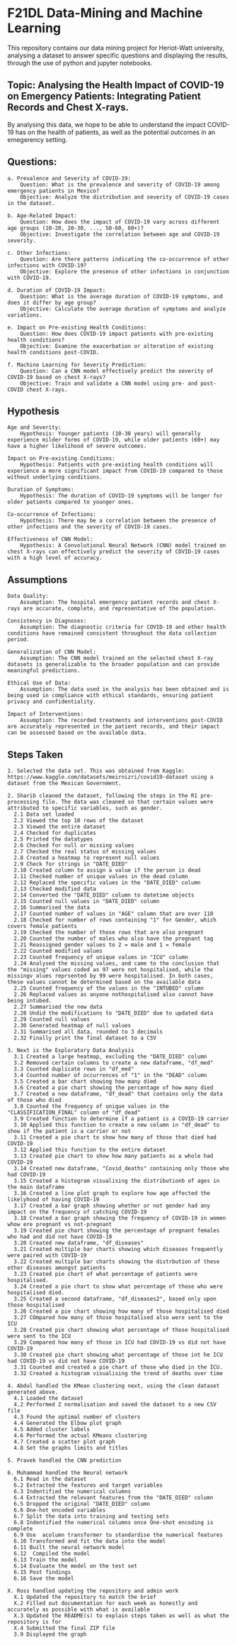 # F21DL Data-Mining and Machine Learning

This repository contains our data mining project for Heriot-Watt university, analysing a dataset to answer specific questions and displaying the results, through the use of python and jupyter notebooks.

## Topic: Analysing the Health Impact of COVID-19 on Emergency Patients: Integrating Patient Records and Chest X-rays.

By analysing this data, we hope to be able to understand the impact COVID-19 has on the health of patients, as well as the potential outcomes in an emegerency setting.

## Questions:

    a. Prevalence and Severity of COVID-19:
        Question: What is the prevalence and severity of COVID-19 among emergency patients in Mexico?
        Objective: Analyze the distribution and severity of COVID-19 cases in the dataset.

    b. Age-Related Impact:
        Question: How does the impact of COVID-19 vary across different age groups (10-20, 20-30, ..., 50-60, 60+)?
        Objective: Investigate the correlation between age and COVID-19 severity.

    c. Other Infections:
        Question: Are there patterns indicating the co-occurrence of other infections with COVID-19?
        Objective: Explore the presence of other infections in conjunction with COVID-19.

    d. Duration of COVID-19 Impact:
        Question: What is the average duration of COVID-19 symptoms, and does it differ by age group?
        Objective: Calculate the average duration of symptoms and analyze variations.

    e. Impact on Pre-existing Health Conditions:
        Question: How does COVID-19 impact patients with pre-existing health conditions?
        Objective: Examine the exacerbation or alteration of existing health conditions post-COVID.

    f. Machine Learning for Severity Prediction:
        Question: Can a CNN model effectively predict the severity of COVID-19 based on chest X-rays?
        Objective: Train and validate a CNN model using pre- and post-COVID chest X-rays.

## Hypothesis

    Age and Severity:
        Hypothesis: Younger patients (10-30 years) will generally experience milder forms of COVID-19, while older patients (60+) may have a higher likelihood of severe outcomes.

    Impact on Pre-existing Conditions:
        Hypothesis: Patients with pre-existing health conditions will experience a more significant impact from COVID-19 compared to those without underlying conditions.

    Duration of Symptoms:
        Hypothesis: The duration of COVID-19 symptoms will be longer for older patients compared to younger ones.

    Co-occurrence of Infections:
        Hypothesis: There may be a correlation between the presence of other infections and the severity of COVID-19 cases.

    Effectiveness of CNN Model:
        Hypothesis: A Convolutional Neural Network (CNN) model trained on chest X-rays can effectively predict the severity of COVID-19 cases with a high level of accuracy.

## Assumptions

    Data Quality:
        Assumption: The hospital emergency patient records and chest X-rays are accurate, complete, and representative of the population.

    Consistency in Diagnoses:
        Assumption: The diagnostic criteria for COVID-19 and other health conditions have remained consistent throughout the data collection period.

    Generalization of CNN Model:
        Assumption: The CNN model trained on the selected chest X-ray datasets is generalizable to the broader population and can provide meaningful predictions.

    Ethical Use of Data:
        Assumption: The data used in the analysis has been obtained and is being used in compliance with ethical standards, ensuring patient privacy and confidentiality.

    Impact of Interventions:
        Assumption: The recorded treatments and interventions post-COVID are accurately represented in the patient records, and their impact can be assessed based on the available data.

## Steps Taken

    1. Selected the data set. This was obtained from Kaggle: https://www.kaggle.com/datasets/meirnizri/covid19-dataset using a dataset from the Mexican Government.
    
    2. Sharib cleaned the dataset, following the steps in the R1 pre-processing file. The data was cleaned so that certain values were attributed to specific variables, such as gender.
      2.1 Data set loaded
      2.2 Viewed the top 10 rows of the dataset
      2.3 Viewed the entire dataset
      2.4 Checked for duplicates
      2.5 Printed the datatypes
      2.6 Checked for null or missing values
      2.7 Checked the real status of missing values
      2.8 Created a heatmap to represent null values
      2.9 Check for strings in "DATE_DIED"
      2.10 Created column to assign a value if the person is dead
      2.11 Checked number of unique values in the dead column
      2.12 Replaced the specific values in the "DATE_DIED" column
      2.13 Checked modified data
      2.14 Converted the "DATE_DIED" column to datetime objects
      2.15 Counted null values in "DATE_DIED" column
      2.16 Summarised the data
      2.17 Counted number of values in "AGE" column that are over 110 
      2.18 Checked for number of rows containing "1" for Gender, which covers female patients
      2.19 Checked the number of those rows that are also pregnant
      2.20 Counted the number of males who also have the pregnant tag
      2.21 Reassigned gender values to 2 = male and 1 = female
      2.22 Counted modified values
      2.23 Counted frequency of unique values in "ICU" column
      2.24 Analysed the missing values, and came to the conclusion that the "missing" values coded as 97 were not hospitalised, while the missingv alues reprsented by 99 were hospitalised. In both cases, these values cannot be determined based on the available data
      2.25 Counted frequency of the values in the "INTUBED" column
      2.26 Replaced values as anyone nothospitalised also cannot have being intubed.
      2.27 Summarised the new data
      2.28 Undid the modifications to "DATE_DIED" due to updated data
      2.29 Counted null values
      2.30 Generated heatmap of null values
      2.31 Summarised all data, rounded to 3 decimals
      2.32 Finally print the final dataset to a CSV

    3. Next is the Exploratory Data Analysis
      3.1 Created a large heatmap, excluding the "DATE_DIED" column
      3.2 Removed certain columns to create a new dataframe, "df_med"
      3.3 Counted duplicate rows in "df_med"
      3.4 Counted number of occurrences of "1" in the "DEAD" column
      3.5 Created a bar chart showing how many died
      3.6 Created a pie chart showing the percentage of how many died
      3.7 Created a new dataframe, "df_dead" that contains only the data of those who died
      3.8 Counted the frequency of unique values in the "CLASSIFICATION_FINAL" column of "df_dead"
      3.9 Created function to determine if a patient is a COVID-19 carrier
      3.10 Applied this function to create a new column in "df_dead" to show if the patient is a carrier or not
      3.11 Created a pie chart to show how many of those that died had COVID-19
      3.12 Applied this function to the entire dataset
      3.13 Created pie chart to show how many patients as a whole had COVID-19
      3.14 Created new dataframe, "Covid_deaths" containing only those who had COVID-19
      3.15 Created a histogram visualising the distributionb of ages in the main dataframe
      3.16 Created a line plot graph to explore how age affected the likelyhood of having COVID-19
      3.17 Created a bar graph showing whether or not gender had any impact on the frequency of catching COVID-19
      3.18 Created a bar graph showing the frequency of COVID-19 in women whow ere pregnant vs not-pregnant
      3.19 Created pie chart showing the percentage of pregnant females who had and did not have COVID-19
      3.20 Created new dataframe, "df_diseases"
      3.21 Created multiple bar charts showing which diseases frequently were paired with COVID-19
      3.22 Created multiple bar charts showing the distrbution of these other diseases amongst patients
      3.23 Created pie chart of what percentage of patients were hospitalised.
      3.24 Created a pie chart to show what percentage of those who were hospitalised died.
      3.25 Created a second dataframe, "df_diseases2", based only upon those hospitalised
      3.26 Created a pie chart showing how many of those hospitalised died
      3.27 COmpared how many of those hospitalised also were sent to the ICU
      3.28 Created pie chart showing what percentage of those hospitalised were sent to the ICU
      3.29 Compared how many of those in ICU had COVID-19 vs did not have COVID-19
      3.30 Created pie chart showing what percentage of those int he ICU had COVID-19 vs did not have COVID-19
      3.31 Counted and created a pie chart of those who died in the ICU.
      3.32 Created a histogram visualising the trend of deaths over time
      
    4. Abdul handled the KMean clustering next, using the clean dataset generated above.
      4.1 Loaded the dataset
      4.2 Performed Z normalisation and saved the dataset to a new CSV file
      4.3 Found the optimal number of clusters
      4.4 Generated the Elbow plot graph
      4.5 Added cluster labels
      4.6 Performed the actual KMeans clustering
      4.7 Created a scatter plot graph
      4.8 Set the graphs limits and titles

    5. Pravek handled the CNN prediction

    6. Muhammad handled the Neural network
      6.1 Read in the dataset
      6.2 Extracted the features and target variables
      6.3 Indentified the numerical columns
      6.4 Extracted the relevant features from the "DATE_DIED" column
      6.5 Dropped the original "DATE_DIED" column
      6.6 One-hot encoded variables
      6.7 Split the data into training and testing sets
      6.8 Indentified the numerical columns once One-shot encoding is complete
      6.9 Use  acolumn transformer to standardise the numerical features
      6.10 Transformed and fit the data into the model
      6.11 Built the neural network model
      6.12  Compiled the model
      6.13 Train the model
      6.14 Evaluate the model on the test set
      6.15 Post findings
      6.16 Save the model

    X. Ross handled updating the repository and admin work
      X.1 Updated the repository to match the brief
      X.2 Filled out documentation for each week as honestly and accurately as possible with what is available
      X.3 Updated the README(s) to explain steps taken as well as what the repository is for
      X.4 Submitted the final ZIP file
      3.9 Displayed the graph
  
